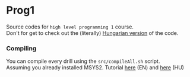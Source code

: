 # Prog1

Source codes for `high level programming 1` course.  
Don't for get to check out the (literally) [Hungarian version](https://github.com/MrExplode/Prog1/tree/hulang) of the code.

### Compiling

You can compile every drill using the `src/compileAll.sh` script.  
Assuming you already installed MSYS2. Tutorial [here](https://www.msys2.org/) (EN) and [here](https://github.com/MrExplode/Prog1-template/blob/master/docs/msys2.md) (HU)
